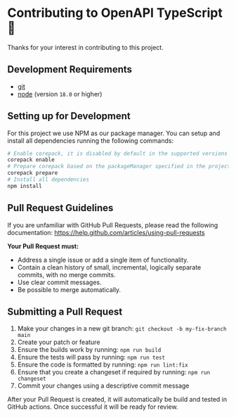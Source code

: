 # Contributing to OpenAPI TypeScript 👋

Thanks for your interest in contributing to this project.

## Development Requirements

-   [git](https://git-scm.com/)
-   [node](https://nodejs.org/en) (version `18.0` or higher)

## Setting up for Development

For this project we use NPM as our package manager. You can setup and install all dependencies running the following commands:

```sh
# Enable corepack, it is disabled by default in the supported versions of NodeJS
corepack enable
# Prepare corepack based on the packageManager specified in the projects package.json
corepack prepare
# Install all dependencies
npm install
```

## Pull Request Guidelines

If you are unfamiliar with GitHub Pull Requests, please read the following documentation:
https://help.github.com/articles/using-pull-requests

**Your Pull Request must:**

-   Address a single issue or add a single item of functionality.
-   Contain a clean history of small, incremental, logically separate commits, with no merge commits.
-   Use clear commit messages.
-   Be possible to merge automatically.

## Submitting a Pull Request

1. Make your changes in a new git branch: `git checkout -b my-fix-branch main`
2. Create your patch or feature
3. Ensure the builds work by running: `npm run build`
4. Ensure the tests will pass by running: `npm run test`
5. Ensure the code is formatted by running: `npm run lint:fix`
6. Ensure that you create a changeset if required by running: `npm run changeset`
7. Commit your changes using a descriptive commit message

After your Pull Request is created, it will automatically be build and tested in GitHub actions. Once successful it will be ready for review.
